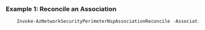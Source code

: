 ### Example 1: Reconcile an Association
```powershell
	Invoke-AzNetworkSecurityPerimeterNspAssociationReconcile -AssociationName AssociationName -NetworkSecurityPerimeterName PerimeterName -ResourceGroupName GroupName
```